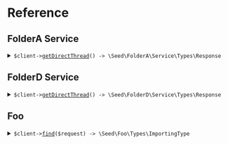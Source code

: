 # Reference
## FolderA Service
<details><summary><code>$client-><a href="/Seed/FolderA/Service/ServiceClient.php">getDirectThread</a>() -> \Seed\FolderA\Service\Types\Response</code></summary>
<dl>
<dd>

#### 🔌 Usage

<dl>
<dd>

<dl>
<dd>

```php
$client->folderA->service->getDirectThread(
);
```
</dd>
</dl>
</dd>
</dl>


</dd>
</dl>
</details>

## FolderD Service
<details><summary><code>$client-><a href="/Seed/FolderD/Service/ServiceClient.php">getDirectThread</a>() -> \Seed\FolderD\Service\Types\Response</code></summary>
<dl>
<dd>

#### 🔌 Usage

<dl>
<dd>

<dl>
<dd>

```php
$client->folderD->service->getDirectThread(
);
```
</dd>
</dl>
</dd>
</dl>


</dd>
</dl>
</details>

## Foo
<details><summary><code>$client-><a href="/Seed/Foo/FooClient.php">find</a>($request) -> \Seed\Foo\Types\ImportingType</code></summary>
<dl>
<dd>

#### 🔌 Usage

<dl>
<dd>

<dl>
<dd>

```php
$client->foo->find(
    $request,
);
```
</dd>
</dl>
</dd>
</dl>

#### ⚙️ Parameters

<dl>
<dd>

<dl>
<dd>

**$request:** `\Seed\Foo\Requests\FindRequest` 
    
</dd>
</dl>
</dd>
</dl>


</dd>
</dl>
</details>
